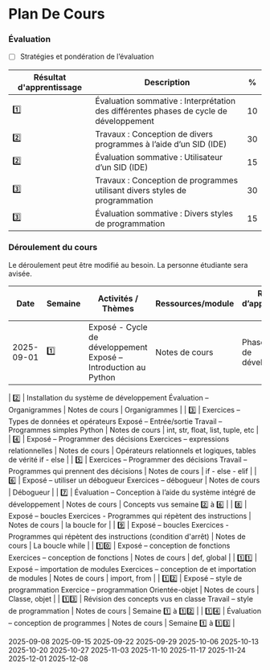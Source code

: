 # Plan De Cours


### Évaluation

- [ ]  Stratégies et pondération de l’évaluation

|  Résultat d'apprentissage | Description | % |
|-|-|-|
| :one: | Évaluation sommative : Interprétation des différentes phases de cycle de développement | 10 |
| :two: | Travaux : Conception de divers programmes à l’aide d’un SID (IDE)                      | 30 |
| :two: | Évaluation sommative : Utilisateur d’un SID (IDE)                                      | 15 |
| :three: | Travaux : Conception de programmes utilisant divers styles de programmation          | 30 |
| :three: | Évaluation sommative : Divers styles de programmation                                | 15 |


### Déroulement du cours

Le déroulement peut être modifié au besoin. La personne étudiante sera avisée.

| Date | Semaine | Activités / Thèmes | Ressources/module |  Résultat d’apprentissage visé |
|-|-|-|-|-|
| 2025-09-01 | :one: | Exposé - Cycle de développement Exposé – Introduction au Python     | Notes de cours | Phases du cycle de développement |

| :two: | Installation du système de développement Évaluation – Organigrammes | Notes de cours | Organigrammes                    |
| :three: | Exercices – Types de données et opérateurs Exposé – Entrée/sortie Travail – Programmes simples Python | Notes de cours | int, str, float, list, tuple, etc |
| :four: | Exposé – Programmer des décisions Exercices – expressions relationnelles             | Notes de cours | Opérateurs relationnels et logiques, tables de vérité if - else |
| :five: | Exercices – Programmer des décisions Travail – Programmes qui prennent des décisions | Notes de cours | if - else - elif |
| :six: | Exposé – utiliser un débogueur Exercices – débogueur                                  | Notes de cours  | Débogueur |
| :seven: | Évaluation – Conception à l’aide du système intégré de développement                | Notes de cours | Concepts vus semaine :two: à :six: |
| :eight: | Exposé – boucles Exercices - Programmes qui répètent des instructions              | Notes de cours | la boucle for |
| :nine: |  Exposé – boucles Exercices - Programmes qui répètent des instructions (condition d'arrêt) | Notes de cours | La boucle while |
| :one::zero: | Exposé – conception de fonctions Exercices – conception de fonctions                  | Notes de cours | def, global |
| :one::one: |  Exposé – importation de modules Exercices – conception de et importation de modules   | Notes de cours | import, from |
| :one::two: | Exposé – style de programmation Exercice – programmation Orientée-objet                | Notes de cours | Classe, objet |
| :one::three: | Révision des concepts vus en classe Travail – style de programmation                 | Notes de cours | Semaine :one: à :one::two: |
| :one::four: | Évaluation – conception de programmes                                                 | Notes de cours | Semaine :one: à :one::three: |



2025-09-08
2025-09-15
2025-09-22
2025-09-29
2025-10-06
2025-10-13
2025-10-20
2025-10-27
2025-11-03
2025-11-10
2025-11-17
2025-11-24
2025-12-01
2025-12-08

